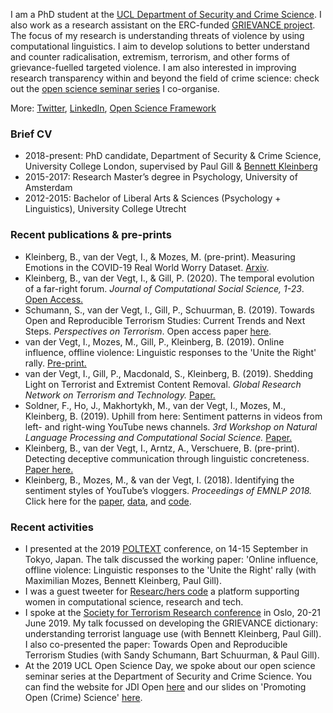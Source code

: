 I am a PhD student at the [UCL Department of Security and Crime Science](http://www.ucl.ac.uk/jill-dando-institute). I also work as a research assistant on the ERC-funded [GRIEVANCE project](https://www.grievance-erc.com/). The focus of my research is understanding threats of violence by using computational linguistics. I aim to develop solutions to better understand and counter radicalisation, extremism, terrorism, and other forms of grievance-fuelled targeted violence. I am also interested in improving research transparency within and beyond the field of crime science: check out the [open science seminar series](jdiopen.github.io) I co-organise.  

More: [Twitter](https://twitter.com/Isabellevdv), [LinkedIn](https://www.linkedin.com/in/isabellevdv/), [Open Science Framework](https://osf.io/ubrz6/)

### Brief CV 
- 2018-present: PhD candidate, Department of Security & Crime Science, University College London, supervised by Paul Gill & [Bennett Kleinberg](https://bkleinberg.net/) 
- 2015-2017: Research Master’s degree in Psychology, University of Amsterdam 
- 2012-2015: Bachelor of Liberal Arts & Sciences (Psychology + Linguistics), University College Utrecht 

### Recent publications & pre-prints
- Kleinberg, B., van der Vegt, I., & Mozes, M. (pre-print). Measuring Emotions in the COVID-19 Real World Worry Dataset. [Arxiv](https://arxiv.org/pdf/2004.04225).
- Kleinberg, B., van der Vegt, I., & Gill, P. (2020). The temporal evolution of a far-right forum. _Journal of Computational Social Science, 1-23_. [Open Access.](https://link.springer.com/article/10.1007/s42001-020-00064-x)
- Schumann, S., van der Vegt, I., Gill, P., Schuurman, B. (2019). Towards Open and Reproducible Terrorism Studies: Current
Trends and Next Steps. _Perspectives on Terrorism_. Open access paper [here](https://www.universiteitleiden.nl/binaries/content/assets/customsites/perspectives-on-terrorism/2019/issue-5/4--schumann-et-al..pdf).
- van der Vegt, I., Mozes, M., Gill, P., Kleinberg, B. (2019). Online influence, offline violence: Linguistic responses to the 'Unite the Right' rally. [Pre-print.](https://arxiv.org/abs/1908.11599)
- van der Vegt, I., Gill, P., Macdonald, S., Kleinberg, B. (2019). Shedding Light on Terrorist and Extremist Content Removal. _Global Research Network on Terrorism and Technology._ [Paper.](https://rusi.org/publication/other-publications/shedding-light-terrorist-and-extremist-content-removal)
- Soldner, F., Ho, J., Makhortykh, M., van der Vegt, I., Mozes, M., Kleinberg, B. (2019). Uphill from here: Sentiment patterns in videos from left- and right-wing YouTube news channels. _3rd Workshop on Natural Language Processing and Computational Social Science._ [Paper.](https://aclweb.org/anthology/papers/W/W19/W19-2110/)
- Kleinberg, B., van der Vegt, I., Arntz, A., Verschuere, B. (pre-print). Detecting deceptive communication through linguistic concreteness. [Paper here.](https://psyarxiv.com/p3qjh/download/?format=pdf)
- Kleinberg, B., Mozes, M., & van der Vegt, I. (2018). Identifying the sentiment styles of YouTube’s vloggers. _Proceedings of EMNLP 2018._ Click here for the [paper](https://arxiv.org/abs/1808.09722), [data](https://github.com/ben-aaron188/narrative_structures), and [code](https://github.com/ben-aaron188/naive_context_sentiment).

### Recent activities
- I presented at the 2019 [POLTEXT](https://www.poltextconference.org/) conference, on 14-15 September in Tokyo, Japan. The talk discussed the working paper: 'Online influence, offline violence: Linguistic responses to the 'Unite the Right' rally (with Maximilian Mozes, Bennett Kleinberg, Paul Gill).
- I was a guest tweeter for [Researc/hers code](https://twitter.com/ResearcHersCode) a platform supporting women in computational science, research and tech. 
- I spoke at the [Society for Terrorism Research conference](https://www.societyforterrorismresearch.org/international-conference-2019) in Oslo, 20-21 June 2019. My talk focussed on developing the GRIEVANCE dictionary: understanding terrorist language use (with Bennett Kleinberg, Paul Gill). I also co-presented the paper: Towards Open and Reproducible Terrorism Studies (with Sandy Schumann, Bart Schuurman, & Paul Gill). 
- At the 2019 UCL Open Science Day, we spoke about our open science seminar series at the Department of Security and Crime Science. You can find the website for JDI Open [here](jdiopen.github.io) and our slides on 'Promoting Open (Crime) Science' [here](https://jdiopen.github.io/jdiopen.github.io/osday.pdf). 

